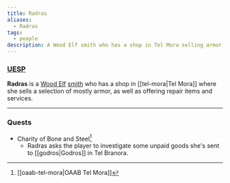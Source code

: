 ```yaml
---
title: Radras
aliases:
  - Radras
tags:
  - people
description: A Wood Elf smith who has a shop in Tel Mora selling armor, and offering repair items and services.
---
```

### [UESP](https://en.uesp.net/wiki/Morrowind:Radras)
**Radras** is a [Wood Elf](https://en.uesp.net/wiki/Morrowind:Wood_Elf "Morrowind:Wood Elf") [smith](https://en.uesp.net/wiki/Morrowind:Smith_(class) "Morrowind:Smith (class)") who has a shop in [[tel-mora|Tel Mora]] where she sells a selection of mostly armor, as well as offering repair items and services.

***
### Quests
* Charity of Bone and Steel[^1]
	* Radras asks the player to investigate some unpaid goods she's sent to [[godros|Godros]] in Tel Branora.

[^1]: [[oaab-tel-mora|OAAB Tel Mora]]